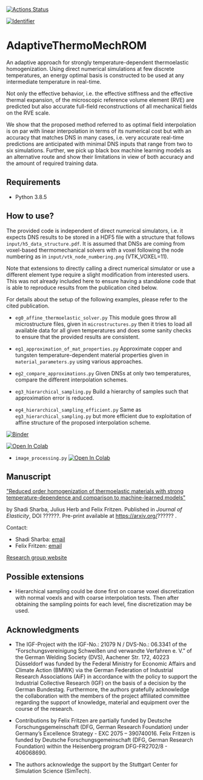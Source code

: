 [![Actions Status](https://github.com/shadialameddin/del/workflows/Build/badge.svg)](https://github.com/shadialameddin/del/actions)

[![Identifier](https://img.shields.io/badge/doi-10.18419%2Fdarus--2822-d45815.svg)](https://doi.org/10.18419/darus-2822)

# AdaptiveThermoMechROM

An adaptive approach for strongly temperature-dependent thermoelastic homogenization. Using direct numerical simulations at few discrete temperatures, an energy optimal basis is constructed to be used at any intermediate temperature in real-time.

Not only the effective behavior, i.e. the effective stiffness and the effective thermal expansion, of the microscopic reference volume element (RVE) are predicted but also accurate full-field reconstructions of all mechanical fields on the RVE scale.

We show that the proposed method referred to as optimal field interpolation is on par with linear interpolation in terms of its numerical cost but with an accuracy that matches DNS in many cases, i.e. very accurate real-time predictions are anticipated with minimal DNS inputs that range from two to six simulations. Further, we pick up black box machine learning models as an alternative route and show their limitations in view of both accuracy and the amount of required training data.

## Requirements

- Python 3.8.5

## How to use?

The provided code is independent of direct numerical simulators, i.e. it expects DNS results to be stored in a HDF5 file with a structure that follows `input/h5_data_structure.pdf`. It is assumed that DNSs are coming from voxel-based thermomechanical solvers with a voxel following the node numbering as in `input/vtk_node_numbering.png` (VTK_VOXEL=11). 

Note that extensions to directly calling a direct numerical simulator or use a different element type require a slight modification from interested users. This was not already included here to ensure having a standalone code that is able to reproduce results from the publication cited below.


For details about the setup of the following examples, please refer to the cited publication.

- `eg0_affine_thermoelastic_solver.py`
  This module goes throw all microstructure files, given in `microstructures.py` then it tries to load all available data for all given temperatures and does some sanity checks to ensure that the provided results are consistent.
  
- `eg1_approximation_of_mat_properties.py`
  Approximate copper and tungsten temperature-dependent material properties given in `material_parameters.py` using various approaches.
  
- `eg2_compare_approximations.py`
  Given DNSs at only two temperatures, compare the different interpolation schemes.
  
- `eg3_hierarchical_sampling.py`
  Build a hierarchy of samples such that approximation error is reduced.
  
- `eg4_hierarchical_sampling_efficient.py`
  Same as `eg3_hierarchical_sampling.py` but more efficient due to exploitation of affine structure of the proposed interpolation scheme.  

<!-- https://mybinder.readthedocs.io/en/latest/using/config_files.html -->
[![Binder](https://mybinder.org/badge_logo.svg)](https://mybinder.org/v2/gh/shadialameddin/del/HEAD)

[![Open In Colab](https://colab.research.google.com/assets/colab-badge.svg)](https://colab.research.google.com/github/shadialameddin/del/blob/HEAD/index.ipynb)
- `image_processing.py` [![Open In Colab](https://colab.research.google.com/assets/colab-badge.svg)](https://colab.research.google.com/github/shadialameddin/pyminirom/blob/master/examples/0_intro_using_mnist.ipynb)


## Manuscript

["Reduced order homogenization of thermoelastic materials with strong temperature-dependence and comparison to machine-learned models"](https://??????)

by Shadi Sharba, Julius Herb and Felix Fritzen. Published in *Journal of Elasticity*, DOI ??????. Pre-print available at https://arxiv.org/?????? .

Contact:
* Shadi Sharba: [email](mailto:shadi.sharba@mib.uni-stuttgart.de)
* Felix Fritzen: [email](mailto:fritzen@mib.uni-stuttgart.de)

[Research group website](http://www.mib.uni-stuttgart.de/dae)

## Possible extensions
- Hierarchical sampling could be done first on coarse voxel discretization with normal voexls and with coarse interpolation tests. Then after obtaining the sampling points for each level, fine discretization may be used.


## Acknowledgments
- The IGF-Project with the IGF-No.: 21079 N / DVS-No.: 06.3341 of the “Forschungsvereinigung Schweißen und verwandte Verfahren e. V.” of the German Welding Society (DVS), Aachener Str. 172, 40223 Düsseldorf was funded by the Federal Ministry for Economic Affairs and Climate Action (BMWK) via the German Federation of Industrial Research Associations (AiF) in accordance with the policy to support the Industrial Collective Research (IGF) on the basis of a decision by the German Bundestag. Furthermore, the authors gratefully acknowledge the collaboration with the members of the project affiliated committee regarding the support of knowledge, material and equipment over the course of the research.

- Contributions by Felix Fritzen are partially funded by Deutsche Forschungsgemeinschaft (DFG, German Research Foundation) under Germany’s Excellence Strategy - EXC 2075 – 390740016.
Felix Fritzen is funded by Deutsche Forschungsgemeinschaft (DFG, German Research Foundation) within the Heisenberg program DFG-FR2702/8 - 406068690. 

- The authors acknowledge the support by the Stuttgart Center for Simulation Science (SimTech). 
